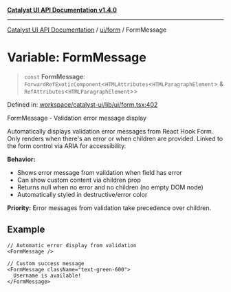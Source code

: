 [**Catalyst UI API Documentation v1.4.0**](../../../README.md)

---

[Catalyst UI API Documentation](../../../README.md) / [ui/form](../README.md) / FormMessage

# Variable: FormMessage

> `const` **FormMessage**: `ForwardRefExoticComponent`\<`HTMLAttributes`\<`HTMLParagraphElement`\> & `RefAttributes`\<`HTMLParagraphElement`\>\>

Defined in: [workspace/catalyst-ui/lib/ui/form.tsx:402](https://github.com/TheBranchDriftCatalyst/catalyst-ui/blob/main/lib/ui/form.tsx#L402)

FormMessage - Validation error message display

Automatically displays validation error messages from React Hook Form.
Only renders when there's an error or when children are provided.
Linked to the form control via ARIA for accessibility.

**Behavior:**

- Shows error message from validation when field has error
- Can show custom content via children prop
- Returns null when no error and no children (no empty DOM node)
- Automatically styled in destructive/error color

**Priority:**
Error messages from validation take precedence over children.

## Example

```tsx
// Automatic error display from validation
<FormMessage />

// Custom success message
<FormMessage className="text-green-600">
  Username is available!
</FormMessage>
```
